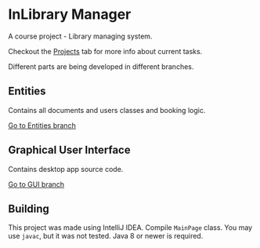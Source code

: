 
# InLibrary Manager

A course project - Library managing system.

Checkout the [Projects](https://github.com/lenargum/libraryProject/projects) tab for more info about current tasks.

Different parts are being developed in different branches.

## Entities
Contains all documents and users classes and booking logic.

[Go to Entities branch](https://github.com/lenargum/libraryProject/tree/User-Documents-Connection)

## Graphical User Interface
Contains desktop app source code.

[Go to GUI branch](https://github.com/lenargum/libraryProject/tree/Graphical-User-Interface)

## Building
This project was made using IntelliJ IDEA. Compile `MainPage` class. You may use `javac`, but it was not tested. Java 8 or newer is required.
